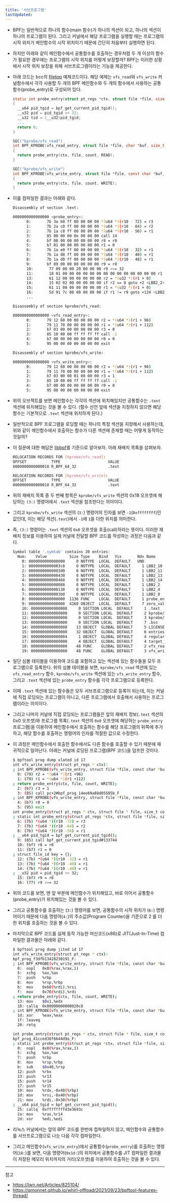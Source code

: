 ```yaml
---
title: '서브프로그램'
lastUpdated: 
---
```

- BPF는 일반적으로 하나의 함수(main 함수)가 하나의 섹션이 되고, 하나의 섹션이 하나의 프로그램이 된다. 그리고 커널에서 해당 프로그램을 실행할 때는 프로그램의 시작 위치가 메인함수의 시작 위치이기 때문에 간단히 처음부터 실행하면 된다. 

- 하지만 아래와 같이 메인함수에서 공통함수를 호출하는 경우처럼 두 개 이상의 함수가 필요한 경우에는 프로그램의 시작 위치를 어떻게 보장할까? BPF는 이러한 상황에서 시작 위치 보장을 위해 서브프로그램이라는 기능을 제공한다.

- 아래 코드는 bcc의 [filetop](https://github.com/iovisor/bcc/blob/master/libbpf-tools/filetop.bpf.c) 예제코드이다. 해당 예제는 `vfs_read`와 `vfs_write` 커널함수에서 각각 사용할 두 개의 BPF 메인함수와 두 개의 함수에서 사용하는 공통함수(probe_entry)로 구성되어 있다. 

  ```c
  static int probe_entry(struct pt_regs *ctx, struct file *file, size_t count, enum op op)
  {
    __u64 pid_tgid = bpf_get_current_pid_tgid();
    __u32 pid = pid_tgid >> 32;
    __u32 tid = (__u32)pid_tgid;
    ...
    return 0;
  }

  SEC("kprobe/vfs_read")
  int BPF_KPROBE(vfs_read_entry, struct file *file, char *buf, size_t count, loff_t *pos)
  {
    return probe_entry(ctx, file, count, READ);
  }

  SEC("kprobe/vfs_write")
  int BPF_KPROBE(vfs_write_entry, struct file *file, const char *buf, size_t count, loff_t *pos)
  {
    return probe_entry(ctx, file, count, WRITE);
  }
  ```

- 이를 컴파일한 결과는 아래와 같다.

  ```bash
  Disassembly of section .text:

  0000000000000000 <probe_entry>:
        0:       7b 3a b8 ff 00 00 00 00 *(u64 *)(r10 - 72) = r3
        1:       7b 2a c0 ff 00 00 00 00 *(u64 *)(r10 - 64) = r2
        2:       7b 1a c8 ff 00 00 00 00 *(u64 *)(r10 - 56) = r1
        3:       85 00 00 00 0e 00 00 00 call 14
        4:       bf 08 00 00 00 00 00 00 r8 = r0
        5:       b7 01 00 00 00 00 00 00 r1 = 0
        6:       7b 1a e0 ff 00 00 00 00 *(u64 *)(r10 - 32) = r1
        7:       7b 1a d8 ff 00 00 00 00 *(u64 *)(r10 - 40) = r1
        8:       7b 1a d0 ff 00 00 00 00 *(u64 *)(r10 - 48) = r1
        9:       bf 89 00 00 00 00 00 00 r9 = r8
        10:       77 09 00 00 20 00 00 00 r9 >>= 32
        11:       18 01 00 00 00 00 00 00 00 00 00 00 00 00 00 00 r1 = 0 ll
        13:       61 12 00 00 00 00 00 00 r2 = *(u32 *)(r1 + 0)
        14:       15 02 02 00 00 00 00 00 if r2 == 0 goto +2 <LBB2_2>
        15:       61 11 00 00 00 00 00 00 r1 = *(u32 *)(r1 + 0)
        16:       5d 91 7c 00 00 00 00 00 if r1 != r9 goto +124 <LBB2_14>
        ...

  Disassembly of section kprobe/vfs_read:

  0000000000000000 <vfs_read_entry>:
        0:       79 12 60 00 00 00 00 00 r2 = *(u64 *)(r1 + 96)
        1:       79 11 70 00 00 00 00 00 r1 = *(u64 *)(r1 + 112)
        2:       b7 03 00 00 00 00 00 00 r3 = 0
        3:       85 10 00 00 ff ff ff ff call -1
        4:       b7 00 00 00 00 00 00 00 r0 = 0
        5:       95 00 00 00 00 00 00 00 exit

  Disassembly of section kprobe/vfs_write:

  0000000000000000 <vfs_write_entry>:
        0:       79 12 60 00 00 00 00 00 r2 = *(u64 *)(r1 + 96)
        1:       79 11 70 00 00 00 00 00 r1 = *(u64 *)(r1 + 112)
        2:       b7 03 00 00 01 00 00 00 r3 = 1
        3:       85 10 00 00 ff ff ff ff call -1
        4:       b7 00 00 00 00 00 00 00 r0 = 0
        5:       95 00 00 00 00 00 00 00 exit
  ```

- 위의 오브젝트를 보면 메인함수는 각각의 섹션에 위치해있지만 공통함수는 `.text` 섹션에 위치해있는 것을 볼 수 있다. (함수 선언 앞에 섹션을 지정하지 않으면 해당 함수는 기본적으로 `.text` 섹션에 위치하게 된다.) 

- 일반적으로 BPF 프로그램을 로딩할 때는 하나의 특정 섹션을 지정해서 사용하는데, 위와 같이 메인함수에서 호출하는 함수가 다른 섹션에 존재할 때는 어떻게 동작하는 것일까? 

- 이 질문에 대한 해답은 [libbpf](https://github.com/torvalds/linux/blob/master/tools/lib/bpf/libbpf.c)를 기준으로 알아보자. 아래 재배치 목록을 살펴보자.

  ```bash
  RELOCATION RECORDS FOR [kprobe/vfs_read]:
  OFFSET           TYPE                     VALUE
  0000000000000018 R_BPF_64_32              .text

  RELOCATION RECORDS FOR [kprobe/vfs_write]:
  OFFSET           TYPE                     VALUE
  0000000000000018 R_BPF_64_32              .text
  ```

- 위의 재배치 목록 중 두 번째 항목은 `kprobe/vfs_write` 섹션의 0x18 오프셋에 해당하는 `(3:)` 명령어에서 `.text` 섹션을 참조한다는 의미이다.

- 그리고 `kprobe/vfs_write` 섹션의 (`3:`) 명령어의 인자를 보면 `-1`(`0xffffffff`)인 값인데, 이는 해당 섹션(`.text`)에서 `-1`에 `1`을 더한 위치를 의미한다.

- 즉, `(3:)` 명령어는 `.text` 섹션의 `0x0` 오프셋을 호출(call)하라는 뜻이다. 이러한 재배치 정보를 이용하여 실제 커널에 전달할 BPF 코드를 작성하는 과정은 다음과 같다.

  ```bash
  Symbol table '.symtab' contains 20 entries:
    Num:    Value          Size Type    Bind   Vis       Ndx Name
      0: 0000000000000000     0 NOTYPE  LOCAL  DEFAULT   UND
      1: 00000000000003c8     0 NOTYPE  LOCAL  DEFAULT     1 LBB2_10
      2: 00000000000003d0     0 NOTYPE  LOCAL  DEFAULT     1 LBB2_11
      3: 0000000000000430     0 NOTYPE  LOCAL  DEFAULT     1 LBB2_13
      4: 0000000000000468     0 NOTYPE  LOCAL  DEFAULT     1 LBB2_14
      5: 0000000000000088     0 NOTYPE  LOCAL  DEFAULT     1 LBB2_2
      6: 0000000000000138     0 NOTYPE  LOCAL  DEFAULT     1 LBB2_4
      7: 00000000000003b0     0 NOTYPE  LOCAL  DEFAULT     1 LBB2_8
      8: 0000000000000000  1136 FUNC    LOCAL  DEFAULT     1 probe_entry
      9: 0000000000000000  4160 OBJECT  LOCAL  DEFAULT     7 zero_value
      10: 0000000000000000     0 SECTION LOCAL  DEFAULT     1 .text
      11: 0000000000000000     0 SECTION LOCAL  DEFAULT     2 kprobe/vfs_read
      12: 0000000000000000     0 SECTION LOCAL  DEFAULT     3 kprobe/vfs_write
      13: 0000000000000000     0 SECTION LOCAL  DEFAULT     7 .bss
      14: 0000000000000000    13 OBJECT  GLOBAL DEFAULT     5 LICENSE
      15: 0000000000000000    32 OBJECT  GLOBAL DEFAULT     6 entries
      16: 0000000000000004     1 OBJECT  GLOBAL DEFAULT     4 regular_file_only
      17: 0000000000000000     4 OBJECT  GLOBAL DEFAULT     4 target_pid
      18: 0000000000000000    48 FUNC    GLOBAL DEFAULT     2 vfs_read_entry
      19: 0000000000000000    48 FUNC    GLOBAL DEFAULT     3 vfs_write_entry
  ```

- 일단 심볼 테이블을 이용하여 코드를 포함하고 있는 섹션에 있는 함수들을 모두 프로그램으로 등록한다. 위의 심볼 테이블을 보면, `kprobe/vfs_read` 섹션에 있는 `vfs_read_entry` 함수, `kprobe/vfs_write` 섹션에 있는 `vfs_write_entry` 함수, 그리고 `.text` 섹션에 있는 `probe_entry` 함수를 각각 프로그램으로 등록한다.

- 이때 `.text` 섹션에 있는 함수들은 모두 서브프로그램으로 등록이 되는데, 이는 커널에 직접 로딩되는 프로그램이 아니고, 다른 프로그램에서 호출해서 사용하는 프로그램이라는 의미이다. 

- 그리고 나머지 커널에 직접 로딩되는 프로그램들은 앞의 재배치 정보(`.text` 섹션의 0x0 오프셋)와 프로그램 목록(`.text` 섹션의 `0x0` 오프셋에 해당하는 `probe_entry` 프로그램)을 이용하여 메인함수에서 호출하는 함수를 해당 프로그램의 뒤쪽에 추가하고, 해당 함수를 호출하는 명령어의 인자를 적절한 값으로 수정한다. 

- 이 과정은 메인함수에서 호출한 함수에서도 다른 함수를 호출할 수 있기 때문에 재귀적으로 일어난다. 아래는 커널에 로딩된 프로그램(BPF 코드)을 덤프한 것이다.

  ```bash
  $ bpftool prog dump xlated id 17
  int vfs_write_entry(struct pt_regs * ctx):
  ; int BPF_KPROBE(vfs_write_entry, struct file *file, const char *buf, size_t count, loff_t *pos)
    0: (79) r2 = *(u64 *)(r1 +96)
    1: (79) r1 = *(u64 *)(r1 +112)
  ; return probe_entry(ctx, file, count, WRITE);
    2: (b7) r3 = 1
    3: (85) call pc+2#bpf_prog_14ee69a88d05505b_F
  ; int BPF_KPROBE(vfs_write_entry, struct file *file, const char *buf, size_t count, loff_t *pos)
    4: (b7) r0 = 0
    5: (95) exit
  int probe_entry(struct pt_regs * ctx, struct file * file, size_t count, enum op op):
  ; static int probe_entry(struct pt_regs *ctx, struct file *file, size_t count, enum op op)
    6: (7b) *(u64 *)(r10 -72) = r3
    7: (7b) *(u64 *)(r10 -64) = r2
    8: (7b) *(u64 *)(r10 -56) = r1
  ; __u64 pid_tgid = bpf_get_current_pid_tgid();
    9: (85) call bpf_get_current_pid_tgid#133744
    10: (bf) r8 = r0
    11: (b7) r1 = 0
  ; struct file_id key = {};
    12: (7b) *(u64 *)(r10 -32) = r1
    13: (7b) *(u64 *)(r10 -40) = r1
    14: (7b) *(u64 *)(r10 -48) = r1
  ; __u32 pid = pid_tgid >> 32;
    15: (bf) r9 = r8
    16: (77) r9 >>= 32
  ```

- 위의 코드를 보면, 맨 앞 부분에 메인함수가 위치해있고, 바로 이어서 공통함수(probe_entry)가 위치해있는 것을 볼 수 있다. 
- 그리고 공통함수를 호출하는 (`3:`) 명령어를 보면, 공통함수의 시작 위치가 (`6:`) 명령어이기 때문에 다음 명령어(`4:`)의 주소값(Program Counter)을 기준으로 2 를 더한 위치를 호출하는 것을 볼 수 있다. 
- 마지막으로 BPF 코드를 실제 동작 가능한 머신코드(x86)로 JIT(Just-In-Time) 컴파일한 결과물은 아래와 같다.

  ```bash
  $ bpftool prog dump jited id 17
  int vfs_write_entry(struct pt_regs * ctx):
  bpf_prog_f3dfb13428230191_F:
  ; int BPF_KPROBE(vfs_write_entry, struct file *file, const char *buf, size_t count, loff_t *pos)
    0:	nopl   0x0(%rax,%rax,1)
    5:	xchg   %ax,%ax
    7:	push   %rbp
    8:	mov    %rsp,%rbp
    b:	mov    0x60(%rdi),%rsi
    f:	mov    0x70(%rdi),%rdi
  ; return probe_entry(ctx, file, count, WRITE);
    13:	mov    $0x1,%edx
    18:	callq  0x00000000000020c8
  ; int BPF_KPROBE(vfs_write_entry, struct file *file, const char *buf, size_t count, loff_t *pos)
    1d:	xor    %eax,%eax
    1f:	leaveq
    20:	retq

  int probe_entry(struct pt_regs * ctx, struct file * file, size_t count, enum op op):
  bpf_prog_41cced38f6644d9a_F:
  ; static int probe_entry(struct pt_regs *ctx, struct file *file, size_t count, enum op op)
    0:	nopl   0x0(%rax,%rax,1)
    5:	xchg   %ax,%ax
    7:	push   %rbp
    8:	mov    %rsp,%rbp
    b:	sub    $0x48,%rsp
    12:	push   %rbx
    13:	push   %r13
    15:	push   %r14
    17:	push   %r15
    19:	mov    %rdx,-0x48(%rbp)
    1d:	mov    %rsi,-0x40(%rbp)
    21:	mov    %rdi,-0x38(%rbp)
  ; __u64 pid_tgid = bpf_get_current_pid_tgid();
    25:	callq  0xffffffffd3e3693c
    2a:	mov    %rax,%r14
    2d:	xor    %edi,%edi
  ```

- 리눅스 커널에서는 앞의 BPF 코드를 한번에 컴파일하지 않고, 메인함수와 공통함수를 서브프로그램으로 나눈 다음 각각 컴파일한다. 
- 그리고 메인함수(`vfs_write_entry`)에서 공통함수(`probe_entry`)를 호출하는 명령어(`18:`)를 보면, 다음 명령어(`0x1d:`)의 위치에서 공통함수를 JIT 컴파일한 결과물이 저장된 메모리 위치까지의 거리(오프셋)를 이용하여 호출하는 것을 볼 수 있다. 

---
참고
- https://lwn.net/Articles/825104/
- https://qmonnet.github.io/whirl-offload/2021/09/23/bpftool-features-thread/